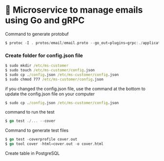 # 📧 Microservice to manage emails using Go and gRPC 

Command to generate protobuf
```go
$ protoc -I . protos/email/email.proto --go_out=plugins=grpc:./application
```

### Create folder for config.json file
```bat
$ sudo mkdir /etc/ms-customer
$ sudo touch /etc/ms-customer/config.json
$ sudo cp ./config.json /etc/ms-customer/config.json
$ sudo chmod 777 /etc/ms-customer/config.json
```
if you changed the config.json file, use the command at the bottom to update the config.json file on your computer
```bat
$ sudo cp ./config.json /etc/ms-customer/config.json
```

command to run the test
```go
$ go test ./... --cover
```

Command to generate test files
```go
$ go test -coverprofile cover.out 
$ go tool cover -html=cover.out -o cover.html
```

Create table in PostgreSQL 
```sql
```
